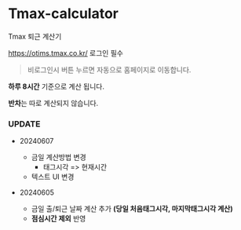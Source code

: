 # Tmax-calculator
Tmax 퇴근 계산기

<https://otims.tmax.co.kr/> 로그인 필수
>비로그인시 버튼 누르면 자동으로 홈페이지로 이동합니다.

**하루 8시간** 기준으로 계산 됩니다.

**반차**는 따로 계산되지 않습니다.

### UPDATE

* 20240607
  * 금일 계산방법 변경  
    * 태그시각 => 현재시간
  * 텍스트 UI 변경 

* 20240605
  * 금일 출/퇴근 날짜 계산 추가 **(당일 처음태그시각, 마지막태그시각 계산)**
  * **점심시간 제외** 반영





